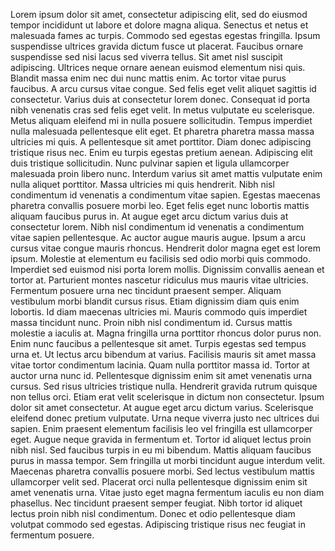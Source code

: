 Lorem ipsum dolor sit amet, consectetur adipiscing elit, sed do eiusmod tempor incididunt ut labore et dolore magna aliqua. Senectus et netus et malesuada fames ac turpis. Commodo sed egestas egestas fringilla. Ipsum suspendisse ultrices gravida dictum fusce ut placerat. Faucibus ornare suspendisse sed nisi lacus sed viverra tellus. Sit amet nisl suscipit adipiscing. Ultrices neque ornare aenean euismod elementum nisi quis. Blandit massa enim nec dui nunc mattis enim. Ac tortor vitae purus faucibus. A arcu cursus vitae congue. Sed felis eget velit aliquet sagittis id consectetur. Varius duis at consectetur lorem donec. Consequat id porta nibh venenatis cras sed felis eget velit. In metus vulputate eu scelerisque. Metus aliquam eleifend mi in nulla posuere sollicitudin. Tempus imperdiet nulla malesuada pellentesque elit eget. Et pharetra pharetra massa massa ultricies mi quis. A pellentesque sit amet porttitor. Diam donec adipiscing tristique risus nec. Enim eu turpis egestas pretium aenean. Adipiscing elit duis tristique sollicitudin. Nunc pulvinar sapien et ligula ullamcorper malesuada proin libero nunc. Interdum varius sit amet mattis vulputate enim nulla aliquet porttitor. Massa ultricies mi quis hendrerit. Nibh nisl condimentum id venenatis a condimentum vitae sapien. Egestas maecenas pharetra convallis posuere morbi leo. Eget felis eget nunc lobortis mattis aliquam faucibus purus in. At augue eget arcu dictum varius duis at consectetur lorem. Nibh nisl condimentum id venenatis a condimentum vitae sapien pellentesque. Ac auctor augue mauris augue. Ipsum a arcu cursus vitae congue mauris rhoncus. Hendrerit dolor magna eget est lorem ipsum. Molestie at elementum eu facilisis sed odio morbi quis commodo. Imperdiet sed euismod nisi porta lorem mollis. Dignissim convallis aenean et tortor at. Parturient montes nascetur ridiculus mus mauris vitae ultricies. Fermentum posuere urna nec tincidunt praesent semper. Aliquam vestibulum morbi blandit cursus risus. Etiam dignissim diam quis enim lobortis. Id diam maecenas ultricies mi. Mauris commodo quis imperdiet massa tincidunt nunc. Proin nibh nisl condimentum id. Cursus mattis molestie a iaculis at. Magna fringilla urna porttitor rhoncus dolor purus non. Enim nunc faucibus a pellentesque sit amet. Turpis egestas sed tempus urna et. Ut lectus arcu bibendum at varius. Facilisis mauris sit amet massa vitae tortor condimentum lacinia. Quam nulla porttitor massa id. Tortor at auctor urna nunc id. Pellentesque dignissim enim sit amet venenatis urna cursus. Sed risus ultricies tristique nulla. Hendrerit gravida rutrum quisque non tellus orci. Etiam erat velit scelerisque in dictum non consectetur. Ipsum dolor sit amet consectetur. At augue eget arcu dictum varius. Scelerisque eleifend donec pretium vulputate. Urna neque viverra justo nec ultrices dui sapien. Enim praesent elementum facilisis leo vel fringilla est ullamcorper eget. Augue neque gravida in fermentum et. Tortor id aliquet lectus proin nibh nisl. Sed faucibus turpis in eu mi bibendum. Mattis aliquam faucibus purus in massa tempor. Sem fringilla ut morbi tincidunt augue interdum velit. Maecenas pharetra convallis posuere morbi. Sed lectus vestibulum mattis ullamcorper velit sed. Placerat orci nulla pellentesque dignissim enim sit amet venenatis urna. Vitae justo eget magna fermentum iaculis eu non diam phasellus. Nec tincidunt praesent semper feugiat. Nibh tortor id aliquet lectus proin nibh nisl condimentum. Donec et odio pellentesque diam volutpat commodo sed egestas. Adipiscing tristique risus nec feugiat in fermentum posuere.
